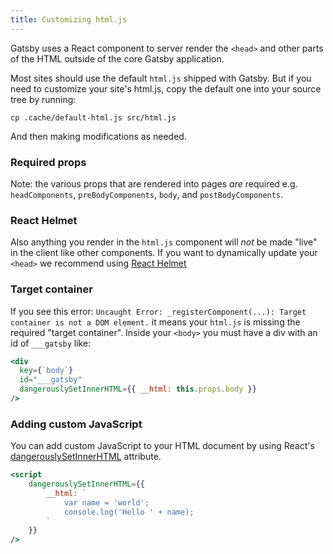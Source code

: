 ```yaml
---
title: Customizing html.js
---
```


Gatsby uses a React component to server render the `<head>` and other parts of
the HTML outside of the core Gatsby application.

Most sites should use the default `html.js` shipped with Gatsby. But if you need
to customize your site's html.js, copy the default one into your source
tree by running:

```shell
cp .cache/default-html.js src/html.js
```

And then making modifications as needed.

### Required props

Note: the various props that are rendered into pages _are_ required e.g.
`headComponents`, `preBodyComponents`, `body`, and `postBodyComponents`.

### React Helmet

Also anything you render in the `html.js` component will _not_ be made "live" in
the client like other components. If you want to dynamically update your
`<head>` we recommend using
[React Helmet](/packages/gatsby-plugin-react-helmet/)

### Target container

If you see this error: `Uncaught Error: _registerComponent(...): Target container is not a DOM element.` it means your `html.js` is missing the required
"target container". Inside your `<body>` you must have a div with an id of
`___gatsby` like:

```jsx
<div
  key={`body`}
  id="___gatsby"
  dangerouslySetInnerHTML={{ __html: this.props.body }}
/>
```

### Adding custom JavaScript

You can add custom JavaScript to your HTML document by using React's [dangerouslySetInnerHTML](https://reactjs.org/docs/dom-elements.html#dangerouslysetinnerhtml) attribute.

```jsx
<script
    dangerouslySetInnerHTML={{
        __html: `
            var name = 'world';
            console.log('Hello ' + name);
        `
    }}
/>
```
